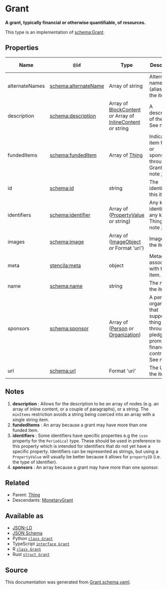 # Grant

**A grant, typically financial or otherwise quantifiable, of resources.**

This type is an implementation of [schema:Grant](https://schema.org/Grant).

## Properties

| Name           | `@id`                                                    | Type                                                                                                 | Description                                                                                                                | Inherited from      |
| -------------- | -------------------------------------------------------- | ---------------------------------------------------------------------------------------------------- | -------------------------------------------------------------------------------------------------------------------------- | ------------------- |
| alternateNames | [schema:alternateName](https://schema.org/alternateName) | Array of string                                                                                      | Alternate names (aliases) for the item.                                                                                    | [Thing](Thing.md)   |
| description    | [schema:description](https://schema.org/description)     | Array of [BlockContent](BlockContent.md) _or_ Array of [InlineContent](InlineContent.md) _or_ string | A description of the item. See note [1](#notes).                                                                           | [Thing](Thing.md)   |
| fundedItems    | [schema:fundedItem](https://schema.org/fundedItem)       | Array of [Thing](Thing.md)                                                                           | Indicates an item funded or sponsored through a Grant. See note [2](#notes).                                               | [Grant](Grant.md)   |
| id             | [schema:id](https://schema.org/id)                       | string                                                                                               | The identifier for this item.                                                                                              | [Entity](Entity.md) |
| identifiers    | [schema:identifier](https://schema.org/identifier)       | Array of ([PropertyValue](PropertyValue.md) _or_ string)                                             | Any kind of identifier for any kind of Thing. See note [3](#notes).                                                        | [Thing](Thing.md)   |
| images         | [schema:image](https://schema.org/image)                 | Array of ([ImageObject](ImageObject.md) _or_ Format 'uri')                                           | Images of the item.                                                                                                        | [Thing](Thing.md)   |
| meta           | [stencila:meta](https://schema.stenci.la/meta.jsonld)    | object                                                                                               | Metadata associated with this item.                                                                                        | [Entity](Entity.md) |
| name           | [schema:name](https://schema.org/name)                   | string                                                                                               | The name of the item.                                                                                                      | [Thing](Thing.md)   |
| sponsors       | [schema:sponsor](https://schema.org/sponsor)             | Array of ([Person](Person.md) _or_ [Organization](Organization.md))                                  | A person or organization that supports a thing through a pledge, promise, or financial contribution. See note [4](#notes). | [Grant](Grant.md)   |
| url            | [schema:url](https://schema.org/url)                     | Format 'uri'                                                                                         | The URL of the item.                                                                                                       | [Thing](Thing.md)   |

## Notes

1. **description** : Allows for the description to be an array of nodes (e.g. an array of inline content, or a couple of paragraphs), or a string. The `minItems` restriction avoids a string being coerced into an array with a single string item.
2. **fundedItems** : An array because a grant may have more than one funded item.
3. **identifiers** : Some identifiers have specific properties e.g the `issn` property for the `Periodical` type. These should be used in preference to this property which is intended for identifiers that do not yet have a specific property. Identifiers can be represented as strings, but using a `PropertyValue` will usually be better because it allows for `propertyID` (i.e. the type of identifier).
4. **sponsors** : An array because a grant may have more than one sponsor.

## Related

- Parent: [Thing](Thing.md)
- Descendants: [MonetaryGrant](MonetaryGrant.md)

## Available as

- [JSON-LD](https://schema.stenci.la/Grant.jsonld)
- [JSON Schema](https://schema.stenci.la/v1/Grant.schema.json)
- Python [`class Grant`](https://stencila.github.io/schema/python/docs/types.html#schema.types.Grant)
- TypeScript [`interface Grant`](https://stencila.github.io/schema/ts/docs/interfaces/grant.html)
- R [`class Grant`](https://cran.r-project.org/web/packages/stencilaschema/stencilaschema.pdf)
- Rust [`struct Grant`](https://docs.rs/stencila-schema/latest/stencila_schema/struct.Grant.html)

## Source

This documentation was generated from [Grant.schema.yaml](https://github.com/stencila/stencila/blob/master/schema/schema/Grant.schema.yaml).
